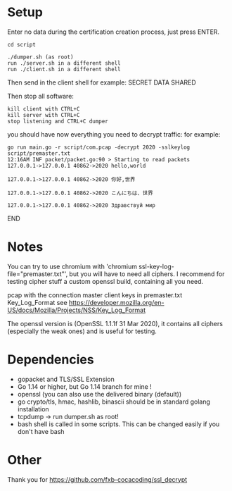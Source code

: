 # Setup

Enter no data during the certification creation process, just press ENTER.

```
cd script 

./dumper.sh (as root)
run ./server.sh in a different shell
run ./client.sh in a different shell
```
Then send in the client shell for example:
SECRET DATA SHARED

Then stop all software:
```
kill client with CTRL+C
kill server with CTRL+C
stop listening and CTRL+C dumper
```
you should have now everything you need to decrypt traffic:
for example:
```
go run main.go -r script/com.pcap -decrypt 2020 -sslkeylog script/premaster.txt 
12:16AM INF packet/packet.go:90 > Starting to read packets
127.0.0.1->127.0.0.1 40862->2020 hello,world

127.0.0.1->127.0.0.1 40862->2020 你好,世界
 
127.0.0.1->127.0.0.1 40862->2020 こんにちは、世界
 
127.0.0.1->127.0.0.1 40862->2020 Здравствуй мир

```

END

# Notes

You can try to use chromium with 'chromium ssl-key-log-file="premaster.txt"', but you will have to need all ciphers.
I recommend for testing cipher stuff a custom openssl build, containing all you need.

pcap with the connection
master client keys in premaster.txt 
Key_Log_Format see https://developer.mozilla.org/en-US/docs/Mozilla/Projects/NSS/Key_Log_Format

The openssl version is (OpenSSL 1.1.1f  31 Mar 2020), it contains all ciphers (especially the weak ones) and is useful for testing.


# Dependencies

* gopacket and TLS/SSL Extension
* Go 1.14 or higher, but Go 1.14 branch for mine !
* openssl (you can also use the delivered binary (default))
* go crypto/tls, hmac, hashlib, binascii should be in standard golang installation
* tcpdump -> run dumper.sh as root!
* bash shell is called in some scripts. This can be changed easily if you don't have bash


# Other

Thank you for https://github.com/fxb-cocacoding/ssl_decrypt